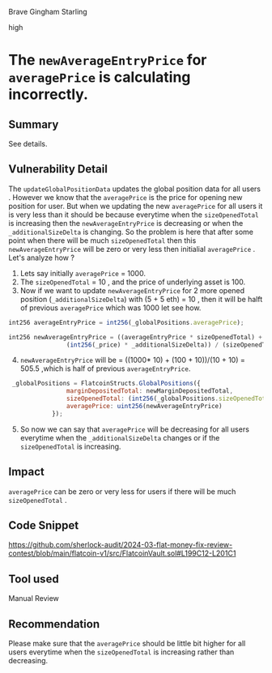 Brave Gingham Starling

high

# The `newAverageEntryPrice` for `averagePrice` is calculating incorrectly.

## Summary
See details.

## Vulnerability Detail
The `updateGlobalPositionData` updates the global position data for all users . However we know that the `averagePrice` is the price for opening new position for user. But when we updating the new `averagePrice` for all users it is very less than it should be because everytime when the  `sizeOpenedTotal` is increasing then the `newAverageEntryPrice` is decreasing or when the `_additionalSizeDelta` is changing. So the problem is here that after some point when there will be much `sizeOpenedTotal` then this `newAverageEntryPrice` will be zero or very less then initialial `averagePrice`  . Let's analyze how ?

1) Lets say initially `averagePrice` = 1000.
2) The `sizeOpenedTotal`  = 10 , and the price of underlying asset is 100.
3) Now if we want to update `newAverageEntryPrice` for 2 more opened position (`_additionalSizeDelta`) with (5 + 5 eth) = 10 , then it will be halft of previous `averagePrice` which was 1000 let see how.

```javascript
int256 averageEntryPrice = int256(_globalPositions.averagePrice);
```

```javascript
int256 newAverageEntryPrice = ((averageEntryPrice * sizeOpenedTotal) +
                (int256(_price) * _additionalSizeDelta)) / (sizeOpenedTotal + _additionalSizeDelta);
```

4) `newAverageEntryPrice` will be = ((1000* 10) + (100 + 10))/(10 + 10) = 505.5 ,which is half of previous `averageEntryPrice`.

```javascript
 _globalPositions = FlatcoinStructs.GlobalPositions({
                marginDepositedTotal: newMarginDepositedTotal,
                sizeOpenedTotal: (int256(_globalPositions.sizeOpenedTotal) + _additionalSizeDelta).toUint256(),
                averagePrice: uint256(newAverageEntryPrice)
            });
```
5) So now we can say that  `averagePrice` will be decreasing for  all users everytime when the `_additionalSizeDelta` changes or if the `sizeOpenedTotal` is increasing. 
 
## Impact
`averagePrice` can be zero or very less for users if there will be much `sizeOpenedTotal` .


## Code Snippet
https://github.com/sherlock-audit/2024-03-flat-money-fix-review-contest/blob/main/flatcoin-v1/src/FlatcoinVault.sol#L199C12-L201C1
## Tool used

Manual Review

## Recommendation
 Please make sure that the `averagePrice` should be little bit higher for all users everytime when the  `sizeOpenedTotal` is increasing rather than decreasing.

